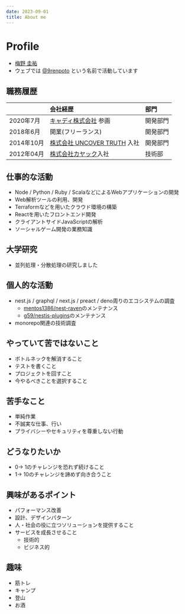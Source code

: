 ```yaml
---
date: 2023-09-01
title: About me
---
```


# Profile

- [梅野 圭祐](https://www.wantedly.com/id/keisuke_umeno)
- ウェブでは [@9renpoto](https://github.com/9renpoto/upptime)
  という名前で活動しています

## 職務履歴

|            | 会社経歴                                                       | 部門     |
| :--------- | :------------------------------------------------------------- | :------- |
| 2020年7月  | [キャディ株式会社](https://caddi.com/company/overview/) 参画   | 開発部門 |
| 2018年6月  | 開業(フリーランス)                                             | 開発部門 |
| 2014年10月 | [株式会社 UNCOVER TRUTH](https://www.uncovertruth.co.jp/) 入社 | 開発部門 |
| 2012年04月 | [株式会社カヤック](https://www.kayac.com)入社　                | 技術部   |

## 仕事的な活動

- Node / Python / Ruby / ScalaなどによるWebアプリケーションの開発
- Web解析ツールの利用、開発
- Terraformなどを用いたクラウド環境の構築
- Reactを用いたフロントエンド開発
- クライアントサイドJavaScriptの解析
- ソーシャルゲーム開発の業務知識

## 大学研究

- 並列処理・分散処理の研究しました

## 個人的な活動

- nest.js / graphql / next.js / preact / deno周りのエコシステムの調査
  - [mentos1386/nest-raven](https://github.com/mentos1386/nest-raven)のメンテナンス
  - [g59/nestjs-plugins](https://github.com/g59/nestjs-plugins)のメンテナンス
- monorepo関連の技術調査

## やっていて苦ではないこと

- ボトルネックを解消すること
- テストを書くこと
- プロジェクトを回すこと
- 今やるべきことを選択すること

## 苦手なこと

- 単純作業
- 不誠実な仕事、行い
- プライバシーやセキュリティを尊重しない行動

## どうなりたいか

<!-- https://www.countand1.com/2019/05/zero-to-one-vs-one-to-ten-vs-ten-to-one-hundred.html -->

- 0→ 1のチャレンジを恐れず続けること
- 1→ 10のチャレンジを諦めず向き合うこと

## 興味があるポイント

- パフォーマンス改善
- 設計、デザインパターン
- 人・社会の役に立つソリューションを提供すること
- サービスを成長させること
  - 技術的
  - ビジネス的

## 趣味

- 筋トレ
- キャンプ
- 登山
- お酒
